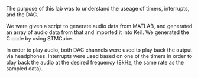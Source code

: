 The purpose of this lab was to understand the useage of timers, interrupts, and the DAC. 

We were given a script to generate audio data from MATLAB, and generated an array of audio data from that and imported it into Keil. We generated the C code by using STMCube.

In order to play audio, both DAC channels were used to play back the output via headphones. Interrupts were used based on one of the timers in order to play back the audio at the desired frequency (8kHz, the same rate as the sampled data). 
